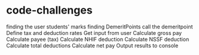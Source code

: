 # code-challenges
finding the user students' marks
finding DemeritPoints
call the demeritpoint
Define tax and deduction rates
 Get input from user
 Calculate gross pay
 Calculate payee (tax)
 Calculate NHIF deduction
 Calculate NSSF deduction
  Calculate total deductions
  Calculate net pay
  Output results to console